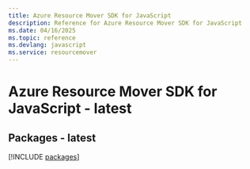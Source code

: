 ```yaml
---
title: Azure Resource Mover SDK for JavaScript
description: Reference for Azure Resource Mover SDK for JavaScript
ms.date: 04/16/2025
ms.topic: reference
ms.devlang: javascript
ms.service: resourcemover
---
```

# Azure Resource Mover SDK for JavaScript - latest
## Packages - latest
[!INCLUDE [packages](resource-mover-index.md)]